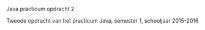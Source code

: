 Java practicum opdracht 2

Tweede opdracht van het practicum Java, semester 1, schooljaar 2015-2016
